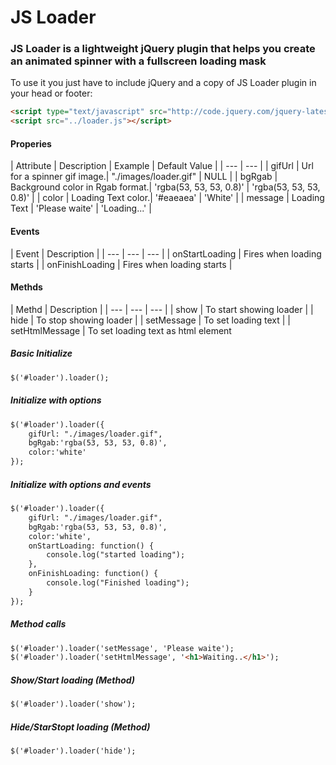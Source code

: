 # JS Loader
### JS Loader is a lightweight jQuery plugin that helps you create an animated spinner with a fullscreen loading mask 
To use it you just have to include jQuery and a copy of JS Loader plugin in your head or footer:

```html
<script type="text/javascript" src="http://code.jquery.com/jquery-latest.js"></script>
<script src="../loader.js"></script>
```

#### Properies
| Attribute | Description | Example | Default Value |
| --- | --- |
| gifUrl | Url for a spinner gif image.| "./images/loader.gif" | NULL |
| bgRgab | Background color in Rgab format.| 'rgba(53, 53, 53, 0.8)' | 'rgba(53, 53, 53, 0.8)' |
| color | Loading Text color.| '#eaeaea' | 'White' |
| message | Loading Text | 'Please waite' | 'Loading...' |

#### Events
| Event | Description |
| --- | --- | --- |
| onStartLoading | Fires when loading starts |
| onFinishLoading | Fires when loading starts |

#### Methds
| Methd | Description |
| --- | --- | --- |
| show | To start showing loader |
| hide | To stop showing loader |
| setMessage | To set loading text |
| setHtmlMessage | To set loading text as html element

##### Basic Initialize

```html
$('#loader').loader();
```
##### Initialize with options

```html
$('#loader').loader({
    gifUrl: "./images/loader.gif",
    bgRgab:'rgba(53, 53, 53, 0.8)',
    color:'white'
});
```

##### Initialize with options and events

```html
$('#loader').loader({
    gifUrl: "./images/loader.gif",
    bgRgab:'rgba(53, 53, 53, 0.8)',
    color:'white',
    onStartLoading: function() {
        console.log("started loading");
    },
    onFinishLoading: function() {
        console.log("Finished loading");
    }
});
```

##### Method calls
```html
$('#loader').loader('setMessage', 'Please waite');
$('#loader').loader('setHtmlMessage', '<h1>Waiting..</h1>');
```

##### Show/Start loading (Method)
```html
$('#loader').loader('show');
```

##### Hide/StarStopt loading (Method)
```html
$('#loader').loader('hide');
```